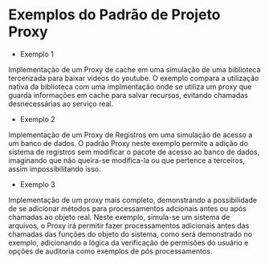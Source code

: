 # Exemplos do Padrão de Projeto Proxy

* Exemplo 1

Implementação de um Proxy de cache em uma simulação de uma biblioteca tercerizada para baixar videos do youtube. O exemplo compara a utilização nativa da biblioteca com uma implmentação onde se utiliza um proxy que guarda informações em cache para salvar recursos, evitando chamadas desnecessárias ao serviço real.

* Exemplo 2

Implementação de um Proxy de Registros em uma simulação de acesso a um banco de dados. O padrão Proxy neste exemplo permite a adição do sistema de registros sem modificar o pacote de acesso ao banco de dados, imaginando que não queira-se modifica-la ou que pertence a terceiros, assim impossibilitando isso.

* Exemplo 3

Implementação de um proxy mais completo, demonstrando a possibilidade de se adicionar métodos para processamentos adcionais antes ou após chamadas ao objeto real. Neste exemplo, simula-se um sistema de arquivos, o Proxy irá permitir fazer processamentos adicionais antes das chamadas das funções do objeto do sistema, como será demonstrado no exemplo, adicionando a lógica da verificação de permisões do usuário e opções de auditoria como exemplos de pós processamentos.
